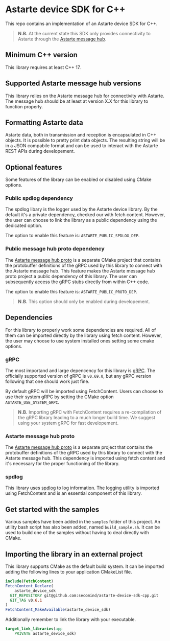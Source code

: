 <!--
Copyright 2025 SECO Mind Srl

SPDX-License-Identifier: Apache-2.0
-->

# Astarte device SDK for C++

This repo contains an implementation of an Astarte device SDK for C++.

> **N.B.** At the current state this SDK only provides connectivity to Astarte through the
[Astarte message hub](https://github.com/astarte-platform/astarte-message-hub).

## Minimum C++ version

This library requires at least C++ 17.

## Supported Astarte message hub versions

This library relies on the Astarte message hub for connectivity with Astarte.
The message hub should be at least at version X.X for this library to function properly.

## Formatting Astarte data

Astarte data, both in transmission and reception is encapsulated in C++ objects.
It is possible to pretty print data objects. The resulting string will be in a JSON compabile format and
can be used to interact with the Astarte REST APIs during developement.

## Optional features

Some features of the library can be enabled or disabled using CMake options.


### Public spdlog dependency

The spdlog libary is the logger used by the Astarte device library.
By the default it's a private dependency, checked our with fetch content. However, the user can
choose to link the library as a public dependency using the dedicated option.

The option to enable this feature is: `ASTARTE_PUBLIC_SPDLOG_DEP`.

### Public message hub proto dependency

The [Astarte message hub proto](https://github.com/astarte-platform/astarte-message-hub-proto) is a
separate CMake project that contains the protobuffer definitions of the gRPC used by this library
to connect with the Astarte message hub.
This feature makes the Astarte message hub proto project a public dependency of this library.
The user can subsequently access the gRPC stubs directly from within C++ code.

The option to enable this feature is: `ASTARTE_PUBLIC_PROTO_DEP`.

> **N.B.** This option should only be enabled during developement.

## Dependencies

For this library to properly work some dependencies are required. All of them can be imported
directly by the library using fetch content.
However, the user may choose to use system installed ones setting some cmake options.

### gRPC

The most importand and large depencency for this library is [gRPC](https://github.com/grpc/grpc).
The officially supported version of gRPC is `v0.69.0`, but any gRPC version following that one
should work just fine.

By default gRPC will be imported using FetchContent. Users can choose to use their system gRPC
by setting the CMake option `ASTARTE_USE_SYSTEM_GRPC`.

> **N.B.** Importing gRPC with FetchContent requires a re-compilation of the gRPC library
leading to a much longer build time.
> We suggest using your system gRPC for fast developement.

### Astarte message hub proto

The [Astarte message hub proto](https://github.com/astarte-platform/astarte-message-hub-proto) is
a separate project that contains the protobuffer definitions of the gRPC used by this library
to connect with the Astarte message hub.
This dependency is imported using fetch content and it's necessary for the proper functioning of
the library.

### spdlog

This library uses [spdlog](https://github.com/gabime/spdlog) to log information.
The logging utility is imported using FetchContent and is an essential component of this library.

## Get started with the samples

Various samples have been added in the `samples` folder of this project.
An utility bash script has also been added, named `build_sample.sh`. It can be used to build one of
the samples without having to deal directly with CMake.

## Importing the library in an external project

This library supports CMake as the default build system.
It can be imported adding the following lines to your application CMakeList file.

```CMake
include(FetchContent)
FetchContent_Declare(
    astarte_device_sdk
  GIT_REPOSITORY git@github.com:secomind/astarte-device-sdk-cpp.git
  GIT_TAG v0.6.1
)
FetchContent_MakeAvailable(astarte_device_sdk)
```

Additionally remember to link the library with your executable.
```CMake
target_link_libraries(app
    PRIVATE astarte_device_sdk)
```
